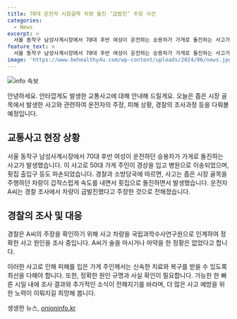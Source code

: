 ```yaml
---
title: 70대 운전자 시장골목 차량 돌진 ‘급발진’ 주장 사건
categories:
  - News
excerpt: >
  서울 동작구 남성사계시장에서 70대 후반 여성이 운전하는 승용차가 가게로 돌진하는 사고가 발생했다. 50대 가게 주인이 경상을 입고 병원으로 이송되었고, 횟집 출입구도 파손되었다. 운전자는 급발진을 주장했으며, 술이나 마약을 병용한 증거는 없었다. 경찰과 소방당국은 정확한 사고 원인을 규명하기 위해 조사를 진행 중이다. (150자)
feature_text: >
  서울 동작구 남성사계시장에서 70대 후반 여성이 운전하는 승용차가 가게로 돌진하는 사고가 발생했다. 50대 가게 주인이 경상을 입고 병원으로 이송되었고, 횟집 출입구도 파손되었다. 운전자는 급발진을 주장했으며, 술이나 마약을 병용한 증거는 없었다. 경찰과 소방당국은 정확한 사고 원인을 규명하기 위해 조사를 진행 중이다. (150자)
image: 'https://www.behealthy4u.com/wp-content/uploads/2024/06/news.jpg'
---
```


<p><img src="https://www.behealthy4u.com/wp-content/uploads/2024/06/news.jpg" alt="info 속보" /></p>

<p>안녕하세요. 안타깝게도 발생한 교통사고에 대해 안내해 드릴게요. 오늘은 좁은 시장 골목에서 발생한 사고와 관련하여 운전자의 주장, 피해 상황, 경찰의 조사과정 등을 다뤄볼 예정입니다.</p>

<h2 data-ke-size="size26">교통사고 현장 상황</h2>

<p data-ke-size="size16">서울 동작구 남성사계시장에서 70대 후반 여성이 운전하던 승용차가 가게로 돌진하는 사고가 발생했습니다. 이 사고로 50대 가게 주인이 경상을 입고 병원으로 이송되었으며, 횟집 출입구 등도 파손되었습니다. 경찰과 소방당국에 따르면, 사고는 좁은 시장 골목을 주행하던 차량이 갑작스럽게 속도를 내면서 횟집으로 돌진하면서 발생했습니다. 운전자 A씨는 경찰 조사에서 차량이 급발진했다고 주장한 것으로 전해졌습니다.</p>

<h2 data-ke-size="size26">경찰의 조사 및 대응</h2>

<p data-ke-size="size16">경찰은 A씨의 주장을 확인하기 위해 사고 차량을 국립과학수사연구원으로 인계하여 정확한 사고 원인을 조사 중입니다. A씨가 술을 마시거나 마약을 한 정황은 없었다고 합니다.</p>

<p>이러한 사고로 인해 피해를 입은 가게 주인께서는 신속한 치료와 복구를 받을 수 있도록 최선을 다해야 합니다. 또한, 정확한 원인 규명과 사실 확인이 필요합니다. 가능한 한 빠른 시일 내에 조사 결과와 추가적인 소식이 전해지기를 바라며, 더 많은 사고 예방을 위한 노력이 이뤄지길 희망해 봅니다.</p>
생생한 뉴스, <a href="https://onioninfo.kr" rel="dofollow">onioninfo.kr</a>



